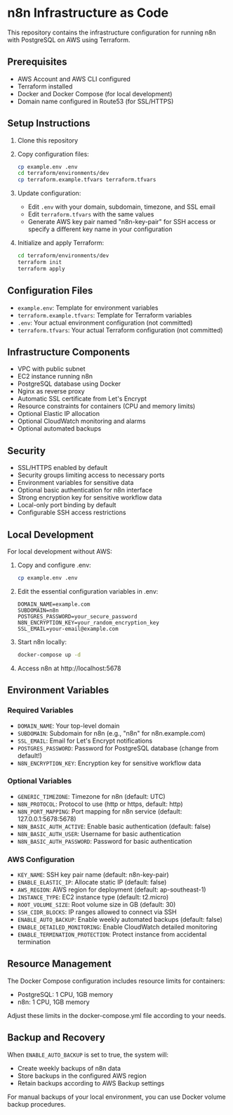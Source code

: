 # n8n Infrastructure as Code

This repository contains the infrastructure configuration for running n8n with PostgreSQL on AWS using Terraform.

## Prerequisites

- AWS Account and AWS CLI configured
- Terraform installed
- Docker and Docker Compose (for local development)
- Domain name configured in Route53 (for SSL/HTTPS)

## Setup Instructions

1. Clone this repository
2. Copy configuration files:
   ```bash
   cp example.env .env
   cd terraform/environments/dev
   cp terraform.example.tfvars terraform.tfvars
   ```
3. Update configuration:
   - Edit `.env` with your domain, subdomain, timezone, and SSL email
   - Edit `terraform.tfvars` with the same values
   - Generate AWS key pair named "n8n-key-pair" for SSH access or specify a different key name in your configuration

4. Initialize and apply Terraform:
   ```bash
   cd terraform/environments/dev
   terraform init
   terraform apply
   ```

## Configuration Files

- `example.env`: Template for environment variables
- `terraform.example.tfvars`: Template for Terraform variables
- `.env`: Your actual environment configuration (not committed)
- `terraform.tfvars`: Your actual Terraform configuration (not committed)

## Infrastructure Components

- VPC with public subnet
- EC2 instance running n8n
- PostgreSQL database using Docker
- Nginx as reverse proxy
- Automatic SSL certificate from Let's Encrypt
- Resource constraints for containers (CPU and memory limits)
- Optional Elastic IP allocation
- Optional CloudWatch monitoring and alarms
- Optional automated backups

## Security

- SSL/HTTPS enabled by default
- Security groups limiting access to necessary ports
- Environment variables for sensitive data
- Optional basic authentication for n8n interface
- Strong encryption key for sensitive workflow data
- Local-only port binding by default
- Configurable SSH access restrictions

## Local Development

For local development without AWS:

1. Copy and configure .env:
   ```bash
   cp example.env .env
   ```

2. Edit the essential configuration variables in .env:
   ```
   DOMAIN_NAME=example.com
   SUBDOMAIN=n8n
   POSTGRES_PASSWORD=your_secure_password
   N8N_ENCRYPTION_KEY=your_random_encryption_key
   SSL_EMAIL=your-email@example.com
   ```

3. Start n8n locally:
   ```bash
   docker-compose up -d
   ```

4. Access n8n at http://localhost:5678

## Environment Variables

### Required Variables
- `DOMAIN_NAME`: Your top-level domain
- `SUBDOMAIN`: Subdomain for n8n (e.g., "n8n" for n8n.example.com)
- `SSL_EMAIL`: Email for Let's Encrypt notifications
- `POSTGRES_PASSWORD`: Password for PostgreSQL database (change from default!)
- `N8N_ENCRYPTION_KEY`: Encryption key for sensitive workflow data

### Optional Variables
- `GENERIC_TIMEZONE`: Timezone for n8n (default: UTC)
- `N8N_PROTOCOL`: Protocol to use (http or https, default: http)
- `N8N_PORT_MAPPING`: Port mapping for n8n service (default: 127.0.0.1:5678:5678)
- `N8N_BASIC_AUTH_ACTIVE`: Enable basic authentication (default: false)
- `N8N_BASIC_AUTH_USER`: Username for basic authentication
- `N8N_BASIC_AUTH_PASSWORD`: Password for basic authentication

### AWS Configuration
- `KEY_NAME`: SSH key pair name (default: n8n-key-pair)
- `ENABLE_ELASTIC_IP`: Allocate static IP (default: false)
- `AWS_REGION`: AWS region for deployment (default: ap-southeast-1)
- `INSTANCE_TYPE`: EC2 instance type (default: t2.micro)
- `ROOT_VOLUME_SIZE`: Root volume size in GB (default: 30)
- `SSH_CIDR_BLOCKS`: IP ranges allowed to connect via SSH
- `ENABLE_AUTO_BACKUP`: Enable weekly automated backups (default: false)
- `ENABLE_DETAILED_MONITORING`: Enable CloudWatch detailed monitoring
- `ENABLE_TERMINATION_PROTECTION`: Protect instance from accidental termination

## Resource Management

The Docker Compose configuration includes resource limits for containers:
- PostgreSQL: 1 CPU, 1GB memory
- n8n: 1 CPU, 1GB memory

Adjust these limits in the docker-compose.yml file according to your needs.

## Backup and Recovery

When `ENABLE_AUTO_BACKUP` is set to true, the system will:
- Create weekly backups of n8n data
- Store backups in the configured AWS region
- Retain backups according to AWS Backup settings

For manual backups of your local environment, you can use Docker volume backup procedures.
